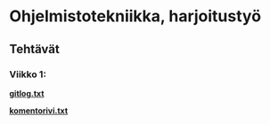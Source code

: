 # **Ohjelmistotekniikka, harjoitustyö**
## **Tehtävät**

### **Viikko 1:**

**[gitlog.txt](https://github.com/vtonteri/ot-harjoitustyo/blob/main/laskarit/viikko1/gitlog.txt)**


**[komentorivi.txt](https://github.com/vtonteri/ot-harjoitustyo/blob/main/laskarit/viikko1/komentorivi.txt)**

